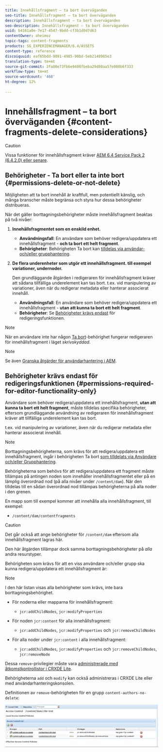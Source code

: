 ```yaml
---
title: Innehållsfragment – ta bort överväganden
seo-title: Innehållsfragment – ta bort överväganden
description: Innehållsfragment – ta bort överväganden
seo-description: Innehållsfragment – ta bort överväganden
uuid: b4161a0e-7e17-4547-9bdd-cf3b1d0d7d63
contentOwner: aheimoz
topic-tags: content-fragments
products: SG_EXPERIENCEMANAGER/6.4/ASSETS
content-type: reference
discoiquuid: eaf65bdd-9091-4985-90bd-5eb2148965e3
translation-type: tm+mt
source-git-commit: 3fa80e73fb6e9400fbeba29d80aa57e080b6f333
workflow-type: tm+mt
source-wordcount: '468'
ht-degree: 12%

---
```



# Innehållsfragment – ta bort överväganden {#content-fragments-delete-considerations}

>[!CAUTION]
>
>Vissa funktioner för innehållsfragment kräver [AEM 6.4 Service Pack 2 (6.4.2.0) eller senare](/help/release-notes/sp-release-notes.md).

## Behörigheter - Ta bort eller ta inte bort {#permissions-delete-or-not-delete}

Möjligheten att ta bort innehåll är kraftfull, men potentiellt känslig, och många branscher måste begränsa och styra hur dessa behörigheter distribueras.

När det gäller borttagningsbehörigheter måste innehållsfragment beaktas på två nivåer:

1. **Innehållsfragmentet som en enskild enhet.**

   * **Användningsfall**: En användare som behöver redigera/uppdatera ett innehållsfragment -  **och ta bort ett helt fragment**.
   * **Behörigheter**: Behörigheten  [](/help/sites-administering/security.md#actions) Ta bort kan  [tilldelas via användar- och/eller grupphantering](/help/sites-administering/security.md#managing-permissions).

1. **De flera underenheter som utgör ett innehållsfragment. till exempel variationer, undernoder.**

   Den grundläggande åtgärden i redigeraren för innehållsfragment kräver att sådana tillfälliga underelement kan tas bort. t.ex. vid manipulering av variationer, även när du redigerar metadata eller hanterar associerat innehåll.

   * **Användningsfall**: En användare som behöver redigera/uppdatera ett innehållsfragment -  **utan att kunna ta bort ett helt fragment**.
   * **Behörigheter**: Se  [Behörigheter krävs endast](content-fragments-delete.md#permissions-required-for-editor-functionality-only) för redigeringsfunktionen.

>[!NOTE]
>
>När en användare inte har någon [Ta bort](/help/sites-administering/security.md#actions)-behörighet fungerar redigeraren för innehållsfragment i läget *skrivskyddad*.

>[!NOTE]
>
>Se även [Granska åtgärder för användarhantering i AEM](/help/sites-administering/audit-user-management-operations.md).

## Behörigheter krävs endast för redigeringsfunktionen {#permissions-required-for-editor-functionality-only}

Användare som behöver redigera/uppdatera ett innehållsfragment, **utan att kunna ta bort ett helt fragment**, måste tilldelas specifika behörigheter, eftersom grundläggande användning av redigeraren för innehållsfragment kräver att tillfälliga underelement kan tas bort.

t.ex. vid manipulering av variationer, även när du redigerar metadata eller hanterar associerat innehåll.

>[!NOTE]
>
>Borttagningsbehörigheterna, som krävs för att redigera/uppdatera ett innehållsfragment, ingår i behörigheten Ta bort [som tilldelats via Användare och/eller Grupphantering](/help/sites-administering/security.md#managing-permissions).

Behörigheterna som behövs för att redigera/uppdatera ett fragment måste tillämpas på antingen noden som innehåller innehållsfragmentet eller på en lämplig överordnad nod (på alla nivåer under `/content/dam`). När den tilldelas till en sådan överordnad nod tillämpas behörigheterna på alla noder i den grenen.

En mapp som till exempel kommer att innehålla alla innehållsfragment, till exempel:

* `/content/dam/contentfragments`

>[!CAUTION]
>
>Det går också att ange behörigheter för `/content/dam` eftersom alla innehållsfragment lagras här.
>
>Den här åtgärden tillämpar dock samma borttagningsbehörigheter på *alla* andra resurstyper.

Behörigheten som krävs för att en viss användare och/eller grupp ska kunna redigera/uppdatera ett innehållsfragment är:

>[!NOTE]
>
>I den här listan visas alla behörigheter som krävs, inte bara borttagningsbehörighet.

* För noderna eller mapparna för innehållsfragment:

   * `jcr:addChildNodes`, `jcr:modifyProperties`

* För noden `jcr:content` för alla innehållsfragment:

   * `jcr:addChildNodes`,  `jcr:modifyProperties` och  `jcr:removeChildNodes`

* För alla noder under `jcr:content` i alla innehållsfragment:

   * `jcr:addChildNodes`,  `jcr:modifyProperties` och  `jcr:removeChildNodes`,  `jcr:removeNode`

Dessa `remove`-privilegier måste vara [administrerade med åtkomstkontrollistor i CRXDE Lite](/help/sites-administering/user-group-ac-admin.md#access-right-management).

Behörigheterna `add` och `modify` kan också administreras i CRXDE Lite eller med användarhanteringskonsolen.

Definitionen av `remove`-behörigheten för en grupp `content-authors-no-delete`:

![cf-delete-03](assets/cf-delete-03.png)

